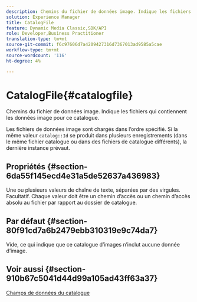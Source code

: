 ```yaml
---
description: Chemins du fichier de données image. Indique les fichiers qui contiennent les données image pour ce catalogue.
solution: Experience Manager
title: CatalogFile
feature: Dynamic Media Classic,SDK/API
role: Developer,Business Practitioner
translation-type: tm+mt
source-git-commit: f6c97606d7a4209427316d7367013ad9585a5cae
workflow-type: tm+mt
source-wordcount: '116'
ht-degree: 4%

---
```



# CatalogFile{#catalogfile}

Chemins du fichier de données image. Indique les fichiers qui contiennent les données image pour ce catalogue.

Les fichiers de données image sont chargés dans l’ordre spécifié. Si la même valeur `catalog::Id` se produit dans plusieurs enregistrements (dans le même fichier catalogue ou dans des fichiers de catalogue différents), la dernière instance prévaut.

## Propriétés {#section-6da55f145ecd4e31a5de52637a436983}

Une ou plusieurs valeurs de chaîne de texte, séparées par des virgules. Facultatif. Chaque valeur doit être un chemin d’accès ou un chemin d’accès absolu au fichier par rapport au dossier de catalogue.

## Par défaut {#section-80f91cd7a6b2479ebb310319e9c74da7}

Vide, ce qui indique que ce catalogue d’images n’inclut aucune donnée d’image.

## Voir aussi {#section-910b67c5041d44d99a105ad43ff63a37}

[Champs de données du catalogue](../../../../../is-api/image-catalog/image-serving-api-ref/c-image-catalog-reference/c-overview/c-catalog-data-fields/c-catalog-data-fields.md#concept-b19581028ec44f98b9f5943624403d29)
